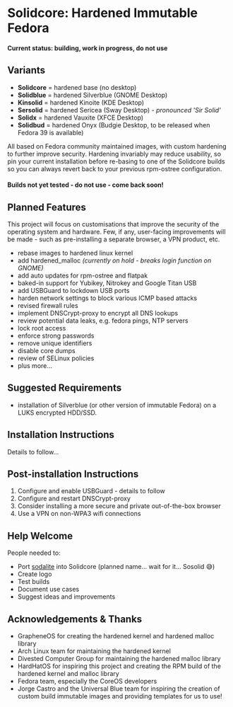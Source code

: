 # Solidcore: Hardened Immutable Fedora
#### Current status: building, work in progress, do not use

## Variants

- **Solidcore** = hardened base (no desktop)
- **Solidblue** = hardened Silverblue (GNOME Desktop)
- **Kinsolid** = hardened Kinoite (KDE Desktop)
- **Sersolid** = hardened Sericea (Sway Desktop) - _pronounced 'Sir Solid'_
- **Solidx** = hardened Vauxite (XFCE Desktop)
- **Solidbud** = hardened Onyx (Budgie Desktop, to be released when Fedora 39 is available) 


All based on Fedora community maintained images, with custom hardening to further improve security. Hardening invariably may reduce usability, so pin your current installation before re-basing to one of the Solidcore builds so you can always revert back to your previous rpm-ostree configuration.

#### Builds not yet tested - do not use - come back soon!



## Planned Features
This project will focus on customisations that improve the security of the operating system and hardware. Few, if any, user-facing improvements will be made - such as pre-installing a separate browser, a VPN product, etc.

- rebase images to hardened linux kernel
- add hardened_malloc _(currently on hold - breaks login function on GNOME)_
- add auto updates for rpm-ostree and flatpak
- baked-in support for Yubikey, Nitrokey and Google Titan USB
- add USBGuard to lockdown USB ports
- harden network settings to block various ICMP based attacks
- revised firewall rules
- implement DNSCrypt-proxy to encrypt all DNS lookups
- review potential data leaks, e.g. fedora pings, NTP servers
- lock root access
- enforce strong passwords
- remove unique identifiers
- disable core dumps
- review of SELinux policies
- plus more...



## Suggested Requirements
- installation of Silverblue (or other version of immutable Fedora) on a LUKS encrypted HDD/SSD.

## Installation Instructions
Details to follow...

## Post-installation Instructions
1. Configure and enable USBGuard - details to follow
2. Configure and restart DNSCrypt-proxy
3. Consider installing a more secure and private out-of-the-box browser
4. Use a VPN on non-WPA3 wifi connections

## Help Welcome
People needed to:
- Port [sodalite](https://github.com/sodaliterocks/sodalite) into Solidcore (planned name... wait for it... Sosolid 😅)
- Create logo
- Test builds
- Document use cases
- Suggest ideas and improvements



## Acknowledgements & Thanks
- GrapheneOS for creating the hardened kernel and hardened malloc library
- Arch Linux team for maintaining the hardened kernel
- Divested Computer Group for maintaining the hardened malloc library
- HardHatOS for inspiring this project and creating the RPM build of the hardened kernel and malloc library
- Fedora team, especially the CoreOS developers
- Jorge Castro and the Universal Blue team for inspiring the creation of custom build immutable images and providing templates for us to use!
